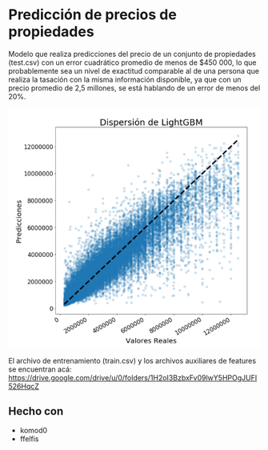 # Predicción de precios de propiedades 

Modelo que realiza predicciones del precio de un conjunto de propiedades (test.csv) con un error cuadrático promedio de menos de $450 000, lo que probablemente sea un nivel de exactitud comparable al de una persona que realiza la tasación con la misma información disponible, ya que con un precio promedio de 2,5 millones, se está hablando de un error de menos del 20%. 

![alt text](media/dispersion.png)

El archivo de entrenamiento (train.csv) y los archivos auxiliares de features se encuentran acá:
https://drive.google.com/drive/u/0/folders/1H2oI3BzbxFv09lwY5HPOgJUFI526HqcZ

## Hecho con
- komod0
- ffelfis
